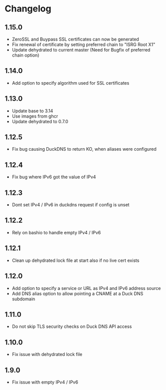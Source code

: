 # Changelog

## 1.15.0

- ZeroSSL and Buypass SSL certificates can now be generated
- Fix renewal of certificate by setting preferred chain to "ISRG Root X1"
- Update dehydrated to current master (Need for Bugfix of preferred chain option)

## 1.14.0

- Add option to specify algorithm used for SSL certificates

## 1.13.0

- Update base to 3.14
- Use images from ghcr
- Update dehydrated to 0.7.0

## 1.12.5

- Fix bug causing DuckDNS to return KO, when aliases were configured

## 1.12.4

- Fix bug where IPv6 got the value of IPv4

## 1.12.3

- Dont set IPv4 / IPv6 in duckdns request if config is unset

## 1.12.2

- Rely on bashio to handle empty IPv4 / IPv6

## 1.12.1

- Clean up dehydrated lock file at start also if no live cert exists

## 1.12.0

- Add option to specify a service or URL as IPv4 and IPv6 address source
- Add DNS alias option to allow pointing a CNAME at a Duck DNS subdomain

## 1.11.0

- Do not skip TLS security checks on Duck DNS API access

## 1.10.0

- Fix issue with dehydrated lock file

## 1.9.0

- Fix issue with empty IPv4 / IPv6
